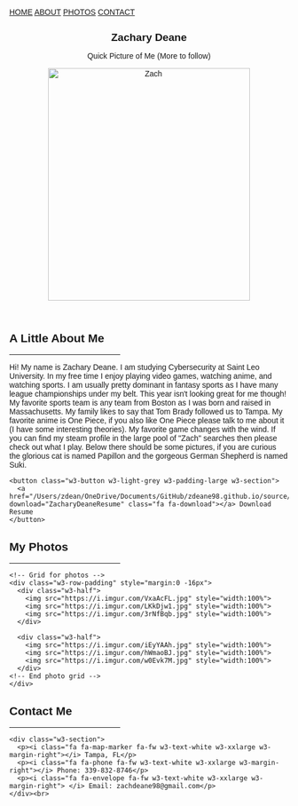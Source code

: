 <html>
<h1>
</h1>
<title>Zachary Deane</title>
<meta charset="UTF-8">
<meta name="viewport" content="width=device-width, initial-scale=1">
<link rel="stylesheet" href="https://www.w3schools.com/w3css/4/w3.css">
<link rel="stylesheet" href="https://fonts.googleapis.com/css?family=Montserrat">
<link rel="stylesheet" href="https://cdnjs.cloudflare.com/ajax/libs/font-awesome/4.7.0/css/font-awesome.min.css">
<style>
body, h1,h2,h3,h4,h5,h6 {font-family: "Montserrat", sans-serif}
</style>
<body class="w3-black">

<div class="w3-top" id="myNavbar">
  <div class="w3-bar w3-black w3-opacity w3-hover-opacity-off w3-center w3-small">
    <a href="#" class="w3-bar-item w3-button" style="width:25% !important">HOME</a>
    <a href="#about" class="w3-bar-item w3-button" style="width:25% !important">ABOUT</a>
    <a href="#photos" class="w3-bar-item w3-button" style="width:25% !important">PHOTOS</a>
    <a href="#contact" class="w3-bar-item w3-button" style="width:25% !important">CONTACT</a>
  </div>
</div>

<!-- Page Content -->
<div class="w3-padding-xlarge" id="main">
  <!-- Header/Home -->
  <header class="w3-container w3-padding-32 w3-center w3-black" id="home">
    <h1 style="font-size:2vw;"><span class="w3-hide-small"></span>Zachary Deane</h1>
    <p>Quick Picture of Me (More to follow)</p>
    <img src="https://i.imgur.com/YuwrkJ6.png" alt="Zach" class="w3-image" width="364" height="419">
  </header>

  <!-- About Section -->
  <div class="w3-content w3-justify w3-text-grey w3-padding-64" id="about">
    <h2 class="w3-text-light-grey">A Little About Me</h2>
    <hr style="width:200px" class="w3-opacity">
    <p>Hi! My name is Zachary Deane. I am studying Cybersecurity at Saint Leo University. In my free time
      I enjoy playing video games, watching anime, and watching sports. I am usually pretty dominant in fantasy sports
      as I have many league championships under my belt. This year isn't looking great for me though! My favorite sports team
      is any team from Boston as I was born and raised in Massachusetts. My family likes to say that Tom Brady followed us to Tampa.
      My favorite anime is One Piece, if you also like One Piece please talk to me about it (I have some interesting theories). My favorite
      game changes with the wind. If you can find my steam profile in the large pool of "Zach" searches then please check out what I play.
      Below there should be some pictures, if you are curious the glorious cat is named Papillon and the gorgeous German Shepherd is named Suki.
    </p>


    <button class="w3-button w3-light-grey w3-padding-large w3-section">
      <a href="/Users/zdean/OneDrive/Documents/GitHub/zdeane98.github.io/source/ZacharyDeaneResume.pdf" download="ZacharyDeaneResume" class="fa fa-download"></a> Download Resume
    </button>
  <!-- Portfolio Section -->
  <div class="w3-padding-64 w3-content" id="photos">
    <h2 class="w3-text-light-grey">My Photos</h2>
    <hr style="width:200px" class="w3-opacity">

    <!-- Grid for photos -->
    <div class="w3-row-padding" style="margin:0 -16px">
      <div class="w3-half">
        <img src="https://i.imgur.com/VxaAcFL.jpg" style="width:100%">
        <img src="https://i.imgur.com/LKkDjw1.jpg" style="width:100%">
        <img src="https://i.imgur.com/3rNfBqb.jpg" style="width:100%">
      </div>

      <div class="w3-half">
        <img src="https://i.imgur.com/iEyYAAh.jpg" style="width:100%">
        <img src="https://i.imgur.com/hWmaoBJ.jpg" style="width:100%">
        <img src="https://i.imgur.com/w0Evk7M.jpg" style="width:100%">
      </div>
    <!-- End photo grid -->
    </div>
  <!-- End Portfolio Section -->
  </div>

  <!-- Contact Section -->
  <div class="w3-padding-64 w3-content w3-text-grey" id="contact">
    <h2 class="w3-text-light-grey">Contact Me</h2>
    <hr style="width:200px" class="w3-opacity">

    <div class="w3-section">
      <p><i class="fa fa-map-marker fa-fw w3-text-white w3-xxlarge w3-margin-right"></i> Tampa, FL</p>
      <p><i class="fa fa-phone fa-fw w3-text-white w3-xxlarge w3-margin-right"></i> Phone: 339-832-8746</p>
      <p><i class="fa fa-envelope fa-fw w3-text-white w3-xxlarge w3-margin-right"> </i> Email: zachdeane98@gmail.com</p>
    </div><br>

  <!-- End Contact Section -->
  </div>

<!-- END PAGE CONTENT -->
</div>
